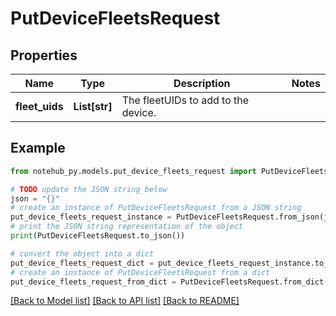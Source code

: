 # PutDeviceFleetsRequest

## Properties

| Name           | Type          | Description                         | Notes |
| -------------- | ------------- | ----------------------------------- | ----- |
| **fleet_uids** | **List[str]** | The fleetUIDs to add to the device. |

## Example

```python
from notehub_py.models.put_device_fleets_request import PutDeviceFleetsRequest

# TODO update the JSON string below
json = "{}"
# create an instance of PutDeviceFleetsRequest from a JSON string
put_device_fleets_request_instance = PutDeviceFleetsRequest.from_json(json)
# print the JSON string representation of the object
print(PutDeviceFleetsRequest.to_json())

# convert the object into a dict
put_device_fleets_request_dict = put_device_fleets_request_instance.to_dict()
# create an instance of PutDeviceFleetsRequest from a dict
put_device_fleets_request_from_dict = PutDeviceFleetsRequest.from_dict(put_device_fleets_request_dict)
```

[[Back to Model list]](../README.md#documentation-for-models) [[Back to API list]](../README.md#documentation-for-api-endpoints) [[Back to README]](../README.md)
